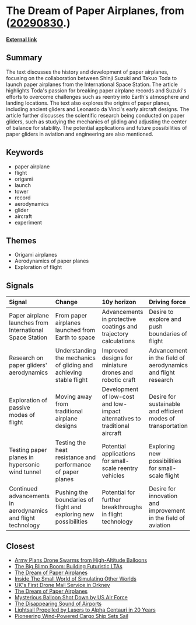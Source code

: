 # __The Dream of Paper Airplanes__, from ([20290830](https://kghosh.substack.com/p/20290830).)

__[External link](https://www.popularmechanics.com/flight/drones/a44112898/history-of-paper-airplanes/?utm_source=substack&utm_medium=email)__



## Summary

The text discusses the history and development of paper airplanes, focusing on the collaboration between Shinji Suzuki and Takuo Toda to launch paper airplanes from the International Space Station. The article highlights Toda's passion for breaking paper airplane records and Suzuki's efforts to overcome challenges such as reentry into Earth's atmosphere and landing locations. The text also explores the origins of paper planes, including ancient gliders and Leonardo da Vinci's early aircraft designs. The article further discusses the scientific research being conducted on paper gliders, such as studying the mechanics of gliding and adjusting the center of balance for stability. The potential applications and future possibilities of paper gliders in aviation and engineering are also mentioned.

## Keywords

* paper airplane
* flight
* origami
* launch
* tower
* record
* aerodynamics
* glider
* aircraft
* experiment

## Themes

* Origami airplanes
* Aerodynamics of paper planes
* Exploration of flight

## Signals

| Signal                                                       | Change                                                             | 10y horizon                                                                 | Driving force                                                  |
|:-------------------------------------------------------------|:-------------------------------------------------------------------|:----------------------------------------------------------------------------|:---------------------------------------------------------------|
| Paper airplane launches from International Space Station     | From paper airplanes launched from Earth to space                  | Advancements in protective coatings and trajectory calculations             | Desire to explore and push boundaries of flight                |
| Research on paper gliders' aerodynamics                      | Understanding the mechanics of gliding and achieving stable flight | Improved designs for miniature drones and robotic craft                     | Advancement in the field of aerodynamics and flight research   |
| Exploration of passive modes of flight                       | Moving away from traditional airplane designs                      | Development of low-cost and low-impact alternatives to traditional aircraft | Desire for sustainable and efficient modes of transportation   |
| Testing paper planes in hypersonic wind tunnel               | Testing the heat resistance and performance of paper planes        | Potential applications for small-scale reentry vehicles                     | Exploring new possibilities for small-scale flight             |
| Continued advancements in aerodynamics and flight technology | Pushing the boundaries of flight and exploring new possibilities   | Potential for further breakthroughs in flight technology                    | Desire for innovation and improvement in the field of aviation |

## Closest

* [Army Plans Drone Swarms from High-Altitude Balloons](4d4f8bb17a5a7e5a852786591e70ffc8)
* [The Big Blimp Boom: Building Futuristic LTAs](6d08036a53cd3136ac5a71006b4ca40e)
* [The Dream of Paper Airplanes](73c432fc55c970bb0dbb98daa243daee)
* [Inside The Small World of Simulating Other Worlds](37c74ca68455427ad4912697a407f23c)
* [UK's First Drone Mail Service in Orkney](de3ad3595732b521d35c785274d4773b)
* [The Dream of Paper Airplanes](73c432fc55c970bb0dbb98daa243daee)
* [Mysterious Balloon Shot Down by US Air Force](dc5cfeecd36c7e47dd1043c4c9d9be00)
* [The Disappearing Sound of Airports](43b34610cef64430328e6a5f05bbf51c)
* [Lightsail Propelled by Lasers to Alpha Centauri in 20 Years](ab18ee2e57a56da09f778c9640a935df)
* [Pioneering Wind-Powered Cargo Ship Sets Sail](17a6704a82824be2f5910ebceee7ec75)